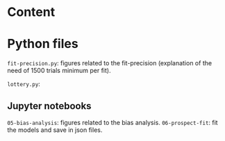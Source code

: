 # Content 

# Python files 

`fit-precision.py`: figures related to the fit-precision (explanation of the need of 1500 trials minimum per fit).

`lottery.py`: 


## Jupyter notebooks

`05-bias-analysis`: figures related to the bias analysis. 
`06-prospect-fit`: fit the models and save in json files. 


